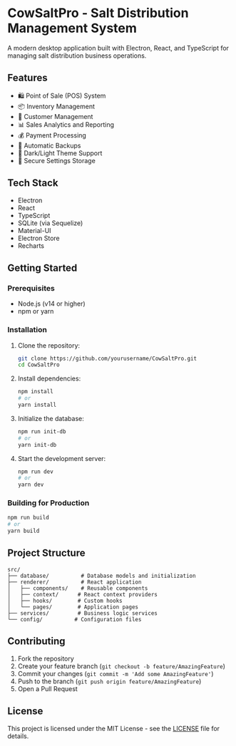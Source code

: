 # CowSaltPro - Salt Distribution Management System

A modern desktop application built with Electron, React, and TypeScript for managing salt distribution business operations.

## Features

- 🛍️ Point of Sale (POS) System
- 📦 Inventory Management
- 👥 Customer Management
- 📊 Sales Analytics and Reporting
- 💰 Payment Processing
- 🔄 Automatic Backups
- 🌙 Dark/Light Theme Support
- 🔐 Secure Settings Storage

## Tech Stack

- Electron
- React
- TypeScript
- SQLite (via Sequelize)
- Material-UI
- Electron Store
- Recharts

## Getting Started

### Prerequisites

- Node.js (v14 or higher)
- npm or yarn

### Installation

1. Clone the repository:
   ```bash
   git clone https://github.com/yourusername/CowSaltPro.git
   cd CowSaltPro
   ```

2. Install dependencies:
   ```bash
   npm install
   # or
   yarn install
   ```

3. Initialize the database:
   ```bash
   npm run init-db
   # or
   yarn init-db
   ```

4. Start the development server:
   ```bash
   npm run dev
   # or
   yarn dev
   ```

### Building for Production

```bash
npm run build
# or
yarn build
```

## Project Structure

```
src/
├── database/          # Database models and initialization
├── renderer/          # React application
│   ├── components/    # Reusable components
│   ├── context/      # React context providers
│   ├── hooks/        # Custom hooks
│   └── pages/        # Application pages
├── services/         # Business logic services
└── config/          # Configuration files
```

## Contributing

1. Fork the repository
2. Create your feature branch (`git checkout -b feature/AmazingFeature`)
3. Commit your changes (`git commit -m 'Add some AmazingFeature'`)
4. Push to the branch (`git push origin feature/AmazingFeature`)
5. Open a Pull Request

## License

This project is licensed under the MIT License - see the [LICENSE](LICENSE) file for details. 